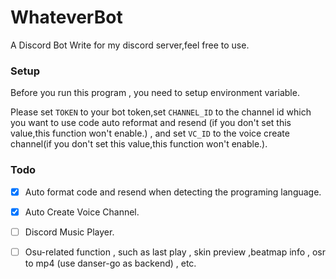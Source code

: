 # WhateverBot

A Discord Bot Write for my discord server,feel free to use.

### Setup

Before you run this program , you need to setup environment variable.

Please set ``TOKEN`` to your bot token,set ``CHANNEL_ID`` to the channel id which you want to use code auto reformat and
resend (if you don't set this value,this function won't enable.) , and set ``VC_ID`` to the voice create channel(if you
don't set this value,this function won't enable.).

### Todo

- [x] Auto format code and resend when detecting the programing language.
- [x] Auto Create Voice Channel.
- [ ] Discord Music Player.
- [ ] Osu-related function , such as last play , skin preview ,beatmap info , osr to mp4 (use danser-go as backend) ,
  etc.


